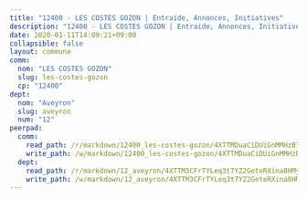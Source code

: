 ```yaml
---
title: "12400 - LES COSTES GOZON | Entraide, Annonces, Initiatives"
description: "12400 - LES COSTES GOZON | Entraide, Annonces, Initiatives"
date: 2020-01-11T14:09:21+09:00
collapsible: false
layout: commune
comm:
  nom: "LES COSTES GOZON"
  slug: les-costes-gozon
  cp: "12400"
dept:
  nom: "Aveyron"
  slug: aveyron
  num: "12"
peerpad:
  comm:
    read_path: /r/markdown/12400_les-costes-gozon/4XTTMDuaCiDUiGnMMHzB7JqR8A4A2ckSvAdnQe1JMTEpQdGoZ
    write_path: /w/markdown/12400_les-costes-gozon/4XTTMDuaCiDUiGnMMHzB7JqR8A4A2ckSvAdnQe1JMTEpQdGoZ-K3TgUErKPpz4ouUFCUSwQu4PGpkf1vmWzbMMqkHuWhJZcRaZCGDS8Xu2rNeJqKssGcg9v2dhf6eoSjkjm8H2dntvd4BZCVmxN1Q6emc3twkVFnBnL5UCmtnGFXeoWLwU1HpTpqrf
  dept:
    read_path: /r/markdown/12_aveyron/4XTTM3CFrTYLeq3t7YZ2GeteRXina8HMy585xLdATaEm28gJq
    write_path: /w/markdown/12_aveyron/4XTTM3CFrTYLeq3t7YZ2GeteRXina8HMy585xLdATaEm28gJq-K3TgUfu3tdsvnJNzfCjLcQBm4uQ83gag77qnaAo9pjUvbpQyfAVAxJdyULKffeJFVcGHHVraYZNVQhiGBeBUKBFLy2Vr8dapgU6tQCmoJQ6dgnoqRGmK9bSxqhW9VArfxRuTPcgV
---
```



